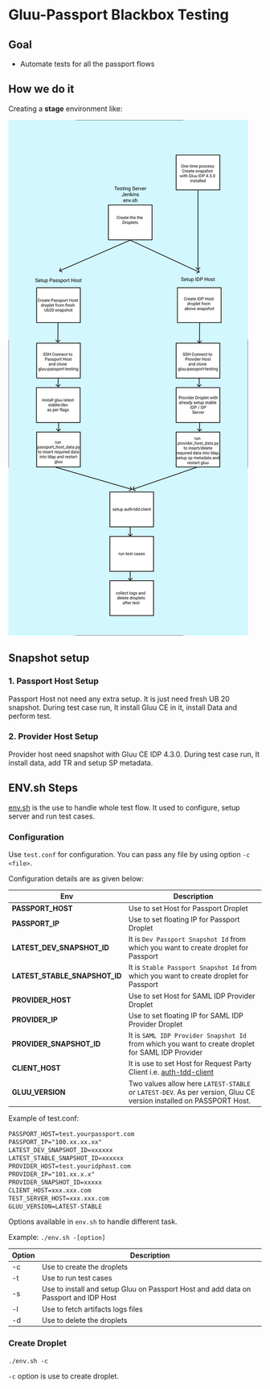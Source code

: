 # Gluu-Passport Blackbox Testing

## Goal

- Automate tests for all the passport flows

## How we do it

Creating a **stage** environment like:

![How we do it](./docs/resources/passport_integration_tests.png)

## Snapshot setup

### 1. Passport Host Setup

Passport Host not need any extra setup. It is just need fresh UB 20 snapshot. During test case run, It install Gluu CE in it, install Data and perform test.

### 2. Provider Host Setup

Provider host need snapshot with Gluu CE IDP 4.3.0. During test case run, It install data, add TR and setup SP metadata.

## ENV.sh Steps

[env.sh](env.sh) is the use to handle whole test flow. It used to configure, setup server and run test cases. 

### Configuration

Use `test.conf` for configuration. You can pass any file by using option `-c <file>`.

Configuration details are as given below:

| Env | Description |
|-----|-------------|
|**PASSPORT_HOST**|Use to set Host for Passport Droplet|
|**PASSPORT_IP**|Use to set floating IP for Passport Droplet|
|**LATEST_DEV_SNAPSHOT_ID**|It is `Dev Passport Snapshot Id` from which you want to create droplet for Passport|
|**LATEST_STABLE_SNAPSHOT_ID**|It is `Stable Passport Snapshot Id` from which you want to create droplet for Passport|
|**PROVIDER_HOST**|Use to set Host for SAML IDP Provider Droplet|
|**PROVIDER_IP**|Use to set floating IP for SAML IDP Provider Droplet|
|**PROVIDER_SNAPSHOT_ID**|It is `SAML IDP Provider Snapshot Id` from which you want to create droplet for SAML IDP Provider|
|**CLIENT_HOST**|It is use to set Host for Request Party Client i.e. [auth-tdd-client](https://github.com/christian-hawk/auth-tdd-client)|
|**GLUU_VERSION**|Two values allow here `LATEST-STABLE` or `LATEST-DEV`. As per version, Gluu CE version installed on PASSPORT Host.|

Example of test.conf:
```
PASSPORT_HOST=test.yourpassport.com
PASSPORT_IP="100.xx.xx.xx"
LATEST_DEV_SNAPSHOT_ID=xxxxxx
LATEST_STABLE_SNAPSHOT_ID=xxxxxx
PROVIDER_HOST=test.youridphost.com
PROVIDER_IP="101.xx.x.x"
PROVIDER_SNAPSHOT_ID=xxxxx
CLIENT_HOST=xxx.xxx.com
TEST_SERVER_HOST=xxx.xxx.com
GLUU_VERSION=LATEST-STABLE
```

Options available in `env.sh` to handle different task.

Example: `./env.sh -[option]`

| Option | Description |
|--------|-------------|
| -c | Use to create the droplets |
| -t | Use to run test cases |
| -s | Use to install and setup Gluu on Passport Host and add data on Passport and IDP Host |
| -l | Use to fetch artifacts logs files |
| -d | Use to delete the droplets |

### Create Droplet

```
./env.sh -c
```

`-c` option is use to create droplet.